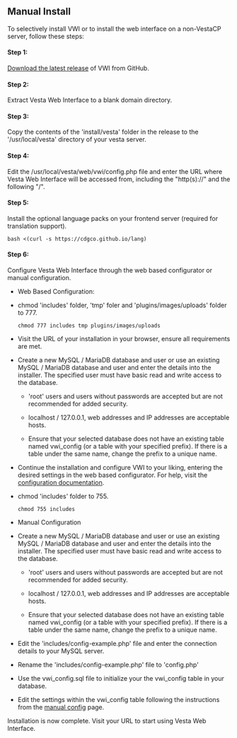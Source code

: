 ## Manual Install
To selectively install VWI or to install the web interface on a non-VestaCP server, follow these steps:

#### Step 1:
[Download the latest release](https://github.com/cdgco/VestaWebInterface/archive/v0.5.2-Beta.zip) of VWI from GitHub.

#### Step 2:
Extract Vesta Web Interface to a blank domain directory.

#### Step 3:
Copy the contents of the 'install/vesta' folder in the release to the '/usr/local/vesta' directory of your vesta server.

#### Step 4:
Edit the /usr/local/vesta/web/vwi/config.php file and enter the URL where Vesta Web Interface will be accessed from, including the "http(s)://" and the following "/".

#### Step 5:
Install the optional language packs on your frontend server (required for translation support).
```shell
bash <(curl -s https://cdgco.github.io/lang)
```

#### Step 6:
Configure Vesta Web Interface through the web based configurator or manual configuration.

* Web Based Configuration:
    
 - chmod 'includes' folder, 'tmp' foler and 'plugins/images/uploads' folder to 777.
    ```shell
    chmod 777 includes tmp plugins/images/uploads
    ```
  
 - Visit the URL of your installation in your browser, ensure all requirements are met.

 - Create a new MySQL / MariaDB database and user or use an existing MySQL / MariaDB database and user and enter the details into the installer. The specified user must have basic read and write access to the database.

   - 'root' users and users without passwords are accepted but are not recommended for added security. 

   - localhost / 127.0.0.1, web addresses and IP addresses are acceptable hosts. 

   - Ensure that your selected database does not have an existing table named vwi_config (or a table with your specified prefix). If there is a table under the same name, change the prefix to a unique name.

  - Continue the installation and configure VWI to your liking, entering the desired settings in the web based configurator. For help, visit the [configuration documentation](web-config).

  - chmod 'includes' folder to 755.
    ```shell
    chmod 755 includes
    ```
* Manual Configuration

 - Create a new MySQL / MariaDB database and user or use an existing MySQL / MariaDB database and user and enter the details into the installer. The specified user must have basic read and write access to the database.

   - 'root' users and users without passwords are accepted but are not recommended for added security. 

   - localhost / 127.0.0.1, web addresses and IP addresses are acceptable hosts. 

   - Ensure that your selected database does not have an existing table named vwi_config (or a table with your specified prefix). If there is a table under the same name, change the prefix to a unique name.

 - Edit the 'includes/config-example.php' file and enter the connection details to your MySQL server.
 
 - Rename the 'includes/config-example.php' file to 'config.php'
 
 - Use the vwi_config.sql file to initialize your the vwi_config table in your database.
 
 - Edit the settings within the vwi_config table following the instructions from the [manual config](manual-config) page.


Installation is now complete. Visit your URL to start using Vesta Web Interface.